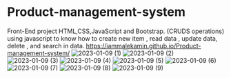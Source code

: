 # Product-management-system
Front-End project HTML,CSS,JavaScript and Bootstrap.
(CRUDS operations) using javascript to know
how to create new item ,
read data ,
update data, 
delete ,
and search in data.
https://iammalekamin.github.io/Product-management-system/
![2023-01-09 (1)](https://user-images.githubusercontent.com/87621774/211365105-711210c4-33d7-4feb-8a95-2c6233f9a876.png)
![2023-01-09 (2)](https://user-images.githubusercontent.com/87621774/211365110-4f12d1b7-b82a-4faf-969b-cd1f919e249c.png)
![2023-01-09 (3)](https://user-images.githubusercontent.com/87621774/211365118-8884f2cb-40ea-4266-a3a6-6c1aedf673a3.png)
![2023-01-09 (4)](https://user-images.githubusercontent.com/87621774/211365125-4cb9fc07-57d7-438a-b4f9-fe08546a6456.png)
![2023-01-09 (5)](https://user-images.githubusercontent.com/87621774/211365126-de100a30-7dc1-47a9-a16a-0132f3b488cb.png)
![2023-01-09 (6)](https://user-images.githubusercontent.com/87621774/211365129-8402bbd4-86a3-468a-ae7f-48e919eb057e.png)
![2023-01-09 (7)](https://user-images.githubusercontent.com/87621774/211365132-43aa82be-7005-4296-b706-454a871fc690.png)
![2023-01-09 (8)](https://user-images.githubusercontent.com/87621774/211365137-16b2dd44-64a6-40e3-b608-70d0df0dce6c.png)
![2023-01-09 (9)](https://user-images.githubusercontent.com/87621774/211365149-26965808-b7b2-4bb4-b575-5cf87d2edfcd.png)
